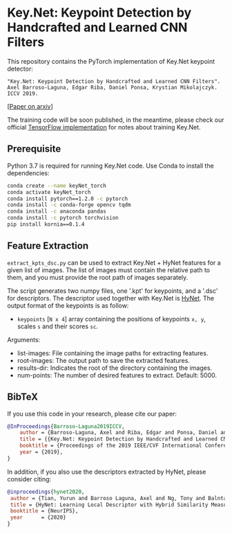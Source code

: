 # Key.Net: Keypoint Detection by Handcrafted and Learned CNN Filters
This repository contains the PyTorch implementation of Key.Net keypoint detector:

```text
"Key.Net: Keypoint Detection by Handcrafted and Learned CNN Filters".
Axel Barroso-Laguna, Edgar Riba, Daniel Ponsa, Krystian Mikolajczyk. ICCV 2019.
```
[[Paper on arxiv](https://arxiv.org/abs/1904.00889)]

The training code will be soon published, in the meantime, please check our official [TensorFlow implementation](https://github.com/axelBarroso/Key.Net) for notes about training Key.Net.


## Prerequisite

Python 3.7 is required for running Key.Net code. Use Conda to install the dependencies:

```bash
conda create --name keyNet_torch 
conda activate keyNet_torch 
conda install pytorch==1.2.0 -c pytorch
conda install -c conda-forge opencv tqdm 
conda install -c anaconda pandas 
conda install -c pytorch torchvision 
pip install kornia==0.1.4
```

## Feature Extraction

`extract_kpts_dsc.py` can be used to extract Key.Net + HyNet features for a given list of images. The list of images must contain the relative path to them, and you must provide the root path of images separately. 

The script generates two numpy files, one '.kpt' for keypoints, and a '.dsc' for descriptors. The descriptor used together with Key.Net is [HyNet](https://github.com/yuruntian/HyNet). The output format of the keypoints is as follow:

- `keypoints` [`N x 4`] array containing the positions of keypoints `x, y`, scales `s` and their scores `sc`. 


Arguments:

  * list-images: File containing the image paths for extracting features.
  * root-images: The output path to save the extracted features.
  * results-dir: Indicates the root of the directory containing the images.
  * num-points: The number of desired features to extract. Default: 5000.

## BibTeX

If you use this code in your research, please cite our paper:

```bibtex
@InProceedings{Barroso-Laguna2019ICCV,
    author = {Barroso-Laguna, Axel and Riba, Edgar and Ponsa, Daniel and Mikolajczyk, Krystian},
    title = {{Key.Net: Keypoint Detection by Handcrafted and Learned CNN Filters}},
    booktitle = {Proceedings of the 2019 IEEE/CVF International Conference on Computer Vision},
    year = {2019},
}
```

In addition, if you also use the descriptors extracted by HyNet, please consider citing: 
```bibtex
@inproceedings{hynet2020,
 author = {Tian, Yurun and Barroso Laguna, Axel and Ng, Tony and Balntas, Vassileios and Mikolajczyk, Krystian},
 title = {HyNet: Learning Local Descriptor with Hybrid Similarity Measure and Triplet Loss},
 booktitle = {NeurIPS},
 year      = {2020}
}
